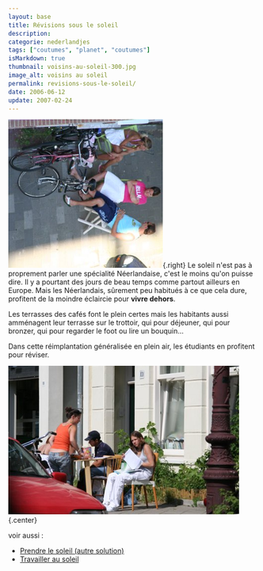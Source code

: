 ```yaml
---
layout: base
title: Révisions sous le soleil
description: 
categorie: nederlandjes
tags: ["coutumes", "planet", "coutumes"]
isMarkdown: true
thumbnail: voisins-au-soleil-300.jpg
image_alt: voisins au soleil
permalink: revisions-sous-le-soleil/
date: 2006-06-12
update: 2007-02-24
---
```




![voisins au soleil](voisins-au-soleil-300.jpg){.right}
Le soleil n'est pas à proprement parler une spécialité Néerlandaise, c'est le moins qu'on puisse dire. Il y a pourtant des jours de beau temps comme partout ailleurs en Europe. Mais les Néerlandais, sûrement peu habitués à ce que cela dure, profitent de la moindre éclaircie pour **vivre dehors**. 


Les terrasses des cafés font le plein certes mais les habitants aussi amménagent leur terrasse sur le trottoir, qui pour déjeuner, qui pour bronzer, qui pour regarder le foot ou lire un bouquin...

Dans cette réimplantation généralisée en plein air, les étudiants en profitent pour réviser.

![révisions en plein air](revisions-par-beau-temps-300.jpg){.center}

voir aussi : 
* [Prendre le soleil (autre solution)](/prendre-le-soleil-autre-solution)
* [Travailler au soleil](/travailler-au-soleil)
